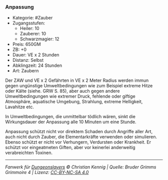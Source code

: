 ### Anpassung

- Kategorie: #Zauber
- Zugangsstufen:
  - Heiler: 10
  - Zauberer: 10
  - Schwarzmagier: 12
- Preis: 650GM
- ZB: +0
- Dauer: VE x 2 Stunden
- Distanz: Selbst
- Abklingzeit: 24 Stunden
- Art: Zaubern

Der ZAW und VE x 2 Gefährten in VE x 2 Meter Radius werden immun gegen ungünstige Umweltbedingungen wie zum Beispiel extreme Hitze oder Kälte (siehe. GRW S. 85), aber auch gegen andere Umweltbedingungen wie extremer Druck, fehlende oder giftige Atmosphäre, aquatische Umgebung, Strahlung, extreme Helligkeit, Lavahitze etc.

In Umweltbedingungen, die unmittelbar tödlich wären, sinkt die Wirkungsdauer der Anpassung alle 10 Minuten um eine Stunde.

Anpassung schützt nicht vor direktem Schaden durch Angriffe aller Art, auch nicht durch Zauber, die Elementarkräfte verwenden oder simulieren. Ebenso schützt er nicht vor Verhungern, Verdursten oder Krankheit. Er schützt vor eingeatmeten Giften, aber vor keinerlei anderweitig verabreichten Toxinen.

---

_Fanwerk für [Dungeonslayers](https://www.dungeonslayers.net/) © Christian Kennig | Quelle: Bruder Grimms Grimmoire 4 | Lizenz: [CC-BY-NC-SA 4.0](https://creativecommons.org/licenses/by-nc-sa/4.0/deed.de)_
